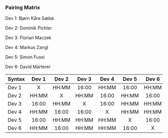 ### Pairing Matrix

Dev 1: Bjørn Kåre Sæbø

Dev 2: Dominik Pichler

Dev 3: Florian Maczek

Dev 4: Markus Zangl

Dev 5: Simon Fussi

Dev 6: David Marterer


| Syntax      | Dev 1   	| Dev 2   	  | Dev 3   	| Dev 4   	  | Dev 5   	| Dev 6   	  | 
| :---        |    :----:   |    :----:   |    :----:   |    :----:   |    :----:   |    :----:   |
| Dev 1       | X           | HH:MM       | 16:00       | HH:MM       | 16:00       | HH:MM       |   
| Dev 2       | HH:MM       | X           | HH:MM       | 16:00       | HH:MM       | 16:00       |
| Dev 3       | 16:00       | HH:MM       | X           | 16:00       | HH:MM       | HH:MM       |
| Dev 4       | HH:MM       | 16:00       | 16:00       | X           | HH:MM       | HH:MM       |
| Dev 5       | 16:00       | HH:MM       | HH:MM       | HH:MM       | X           | 16:00       |
| Dev 6       | HH:MM       | 16:00       | HH:MM       | HH:MM       | 16:00       | X           |
